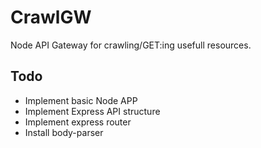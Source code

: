# CrawlGW

Node API Gateway for crawling/GET:ing usefull resources.

## Todo
* Implement basic Node APP
* Implement Express API structure
* Implement express router
* Install body-parser